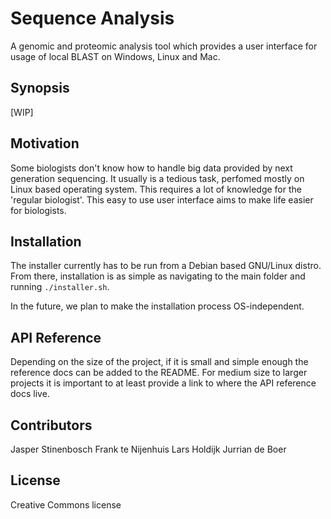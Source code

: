 # Sequence Analysis
A genomic and proteomic analysis tool which provides a user interface for usage of local BLAST on Windows, Linux and Mac.

## Synopsis
[WIP]

## Motivation
Some biologists don't know how to handle big data provided by next generation sequencing. It usually is a tedious task, perfomed mostly on Linux based operating system. This requires a lot of knowledge for the 'regular biologist'. This easy to use user interface aims to make life easier for biologists. 

## Installation
The installer currently has to be run from a Debian based GNU/Linux distro. From there, 
installation is as simple as navigating to the main folder and running ```./installer.sh```.

In the future, we plan to make the installation process OS-independent.

## API Reference
Depending on the size of the project, if it is small and simple enough the reference docs can be added to the README. For medium size to larger projects it is important to at least provide a link to where the API reference docs live.

## Contributors
Jasper Stinenbosch
Frank te Nijenhuis
Lars Holdijk
Jurrian de Boer

## License
Creative Commons license
